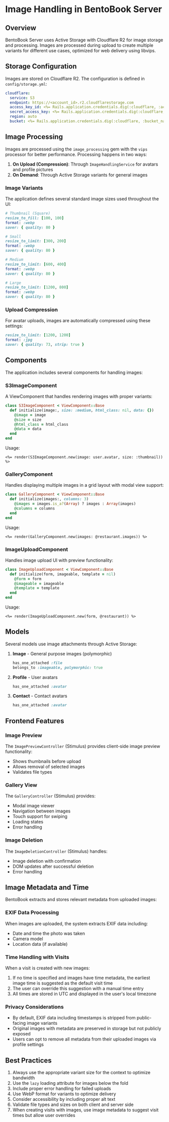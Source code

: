 # Image Handling in BentoBook Server

## Overview
BentoBook Server uses Active Storage with Cloudflare R2 for image storage and processing. Images are processed during upload to create multiple variants for different use cases, optimized for web delivery using libvips.

## Storage Configuration
Images are stored on Cloudflare R2. The configuration is defined in `config/storage.yml`:

```yml
cloudflare:
  service: S3
  endpoint: https://<account_id>.r2.cloudflarestorage.com
  access_key_id: <%= Rails.application.credentials.dig(:cloudflare, :access_key_id) %>
  secret_access_key: <%= Rails.application.credentials.dig(:cloudflare, :secret_access_key) %>
  region: auto
  bucket: <%= Rails.application.credentials.dig(:cloudflare, :bucket_name) %>-<%= Rails.env %>
```

## Image Processing
Images are processed using the `image_processing` gem with the `vips` processor for better performance. Processing happens in two ways:

1. **On Upload (Compression)**: Through `ImageHandlingService` for avatars and profile pictures
2. **On Demand**: Through Active Storage variants for general images

### Image Variants
The application defines several standard image sizes used throughout the UI:

```ruby
# Thumbnail (Square)
resize_to_fill: [100, 100]
format: :webp
saver: { quality: 80 }

# Small
resize_to_limit: [300, 200]
format: :webp
saver: { quality: 80 }

# Medium
resize_to_limit: [600, 400]
format: :webp
saver: { quality: 80 }

# Large
resize_to_limit: [1200, 800]
format: :webp
saver: { quality: 80 }
```

### Upload Compression
For avatar uploads, images are automatically compressed using these settings:
```ruby
resize_to_limit: [1200, 1200]
format: :jpg
saver: { quality: 73, strip: true }
```

## Components
The application includes several components for handling images:

### S3ImageComponent
A ViewComponent that handles rendering images with proper variants:

```ruby
class S3ImageComponent < ViewComponent::Base
  def initialize(image:, size: :medium, html_class: nil, data: {})
    @image = image
    @size = size
    @html_class = html_class
    @data = data
  end
end
```

Usage:
```erb
<%= render(S3ImageComponent.new(image: user.avatar, size: :thumbnail)) %>
```

### GalleryComponent
Handles displaying multiple images in a grid layout with modal view support:

```ruby
class GalleryComponent < ViewComponent::Base
  def initialize(images:, columns: 3)
    @images = images.is_a?(Array) ? images : Array(images)
    @columns = columns
  end
end
```

Usage:
```erb
<%= render(GalleryComponent.new(images: @restaurant.images)) %>
```

### ImageUploadComponent
Handles image upload UI with preview functionality:

```ruby
class ImageUploadComponent < ViewComponent::Base
  def initialize(form, imageable, template = nil)
    @form = form
    @imageable = imageable
    @template = template
  end
end
```

Usage:
```erb
<%= render(ImageUploadComponent.new(form, @restaurant)) %>
```

## Models
Several models use image attachments through Active Storage:

1. **Image** - General purpose images (polymorphic)
   ```ruby
   has_one_attached :file
   belongs_to :imageable, polymorphic: true
   ```

2. **Profile** - User avatars
   ```ruby
   has_one_attached :avatar
   ```

3. **Contact** - Contact avatars
   ```ruby
   has_one_attached :avatar
   ```

## Frontend Features

### Image Preview
The `ImagePreviewController` (Stimulus) provides client-side image preview functionality:
- Shows thumbnails before upload
- Allows removal of selected images
- Validates file types

### Gallery View
The `GalleryController` (Stimulus) provides:
- Modal image viewer
- Navigation between images
- Touch support for swiping
- Loading states
- Error handling

### Image Deletion
The `ImageDeletionController` (Stimulus) handles:
- Image deletion with confirmation
- DOM updates after successful deletion
- Error handling

## Image Metadata and Time
BentoBook extracts and stores relevant metadata from uploaded images:

### EXIF Data Processing
When images are uploaded, the system extracts EXIF data including:
- Date and time the photo was taken
- Camera model
- Location data (if available)

### Time Handling with Visits
When a visit is created with new images:
1. If no time is specified and images have time metadata, the earliest image time is suggested as the default visit time
2. The user can override this suggestion with a manual time entry
3. All times are stored in UTC and displayed in the user's local timezone

### Privacy Considerations
- By default, EXIF data including timestamps is stripped from public-facing image variants
- Original images with metadata are preserved in storage but not publicly exposed
- Users can opt to remove all metadata from their uploaded images via profile settings

## Best Practices
1. Always use the appropriate variant size for the context to optimize bandwidth
2. Use the `lazy` loading attribute for images below the fold
3. Include proper error handling for failed uploads
4. Use WebP format for variants to optimize delivery
5. Consider accessibility by including proper alt text
6. Validate file types and sizes on both client and server side
7. When creating visits with images, use image metadata to suggest visit times but allow user overrides